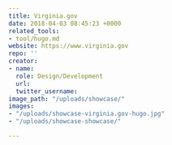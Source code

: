 ```yaml
---
title: Virginia.gov
date: 2018-04-03 08:45:23 +0000
related_tools:
- tool/hugo.md
website: https://www.virginia.gov
repo: ''
creator:
- name: 
  role: Design/Development
  url: 
  twitter_username: 
image_path: "/uploads/showcase/"
images:
- "/uploads/showcase-virginia.gov-hugo.jpg"
- "/uploads/showcase-showcase/"

---
```

